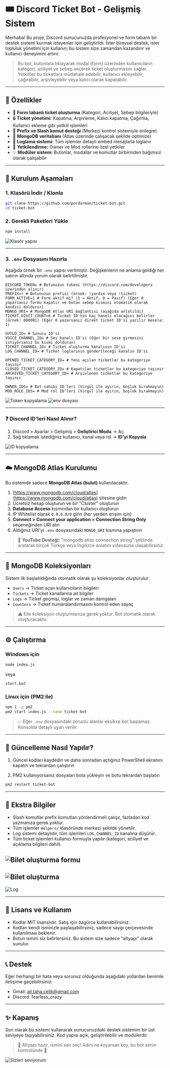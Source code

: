 # 🎟️ Discord Ticket Bot - Gelişmiş Sistem

Merhaba! Bu proje, Discord sunucunuzda profesyonel ve form tabanlı bir destek sistemi kurmak isteyenler için geliştirildi. İster bireysel destek, ister topluluk yönetimi için kullanın; bu sistem size zamandan kazandırır ve kullanıcı deneyimini artırır.

> Bu bot, butonlara tıklayarak modal (form) üzerinden kullanıcıların kategori, aciliyet ve sebep seçerek ticket oluşturmasını sağlar. Yetkililer bu ticketlara müdahale edebilir, kullanıcı ekleyebilir, çağırabilir, arşivleyebilir veya kalıcı olarak kapatabilir.

---

## 🚀 Özellikler

- 🎫 **Form tabanlı ticket oluşturma** (Kategori, Aciliyet, Sebep bilgileriyle)
- 🔒 **Ticket yönetimi:** Kapatma, Arşivleme, Kalıcı kapatma, Çağırma, Kullanıcı ekleme gibi yetkili işlemleri
- 🧠 **Prefix ve Slash komut desteği** (Merkezi kontrol sistemiyle entegre)
- 💾 **MongoDB veritabanı** (Atlas üzerinde çalışacak şekilde optimize)
- 🧾 **Loglama sistemi:** Tüm işlemler detaylı embed mesajlarla loglanır
- 👥 **Yetkilendirme:** Owner ve Mod rollerine özel yetkiler
- ✨ **Modüler sistem:** Butonlar, modallar ve komutlar birbirinden bağımsız olarak çalışabilir

---

## 📂 Kurulum Aşamaları

### 1. Klasörü İndir / Klonla

```bash
git clone https://github.com/pordarman/ticket-bot.git
cd ticket-bot
```

### 2. Gerekli Paketleri Yükle

```bash
npm install
```

![Klasör yapısı](assests/klasor_yapisi.png)

---

### 3. `.env` Dosyasını Hazırla

Aşağıda örnek bir `.env` yapısı verilmiştir. Değişkenlerin ne anlama geldiği her satırın altında yorum olarak belirtilmiştir.

```env
DISCORD_TOKEN= # Botunuzun tokeni (https://discord.com/developers üzerinden alınır)
PREFIX=! # Botunuzun prefixi (örnek: !yardım veya !ticket)
FORM_ACTIVE=1 # Form aktif mi? (1 = Aktif, 0 = Pasif) (Eğer 0 yaparsanız formu kapatır ve bütün sebep kısmını otomatik olarak kendisi doldurur)
MONGO_URI= # MongoDB Atlas URI bağlantısı (aşağıda anlatıldı)
TICKET_DIGIT_COUNT=6 # Ticket ID'nin kaç haneli olacağını belirler (örnek: 000001) (Eğer 0 yazarsanız direkt ticket ID'si yazılır mesela: 1)

GUILD_ID= # Sunucu ID'si
VOICE_CHANNEL_ID= # Ses kanalı ID'si (Eğer bir sese girmesini istiyorsanız bu kısmı doldurun)
TICKET_CHANNEL_ID= # Ticket oluşturma kanalının ID'si
LOG_CHANNEL_ID= # Ticket loglarının gönderileceği kanalın ID'si

OPENED_TICKET_CATEGORY_ID= # Yeni açılan ticketlar bu kategoriye taşınır
CLOSED_TICKET_CATEGORY_ID= # Kapatılan ticketlar bu kategoriye taşınır
ARCHIVED_TICKET_CATEGORY_ID= # Arşivlenen ticketlar bu kategoriye taşınır

OWNER_IDS= # Bot sahibi ID'leri (Virgül ile ayırın, boşluk bırakmayın)
MOD_ROLE_IDS= # Mod rol ID'leri (Virgül ile ayırın, boşluk bırakmayın)
```

![Token kopyalama](assests/token_kopyalama.png)
![env dosyası](assests/env_ornek.png)

---

### ❓ Discord ID'leri Nasıl Alınır?

1. Discord > Ayarlar > Gelişmiş > **Geliştirici Modu** → Aç
2. Sağ tıklamak istediğiniz kullanıcı, kanal veya rol → **ID'yi Kopyala**

![ID kopyalama](assests/id_kopyalama.png)

---

## ☁️ MongoDB Atlas Kurulumu

Bu sistemde sadece **MongoDB Atlas (bulut)** kullanılacaktır.

1. [https://www.mongodb.com/cloud/atlas](https://www.mongodb.com/cloud/atlas) sitesine gidin
2. Ücretsiz hesap oluşturun ve bir "Cluster" oluşturun
3. **Database Access** kısmından bir kullanıcı oluşturun
4. IP Whitelist olarak `0.0.0.0/0` girin (her yerden erişim için)
5. **Connect > Connect your application > Connection String Only** seçeneğinden URI alın
6. Aldığınız URI’yi `.env` dosyasındaki `MONGO_URI` kısmına yapıştırın

> 🎥 **YouTube Desteği:** "mongodb atlas connection string" şeklinde aratarak birçok Türkçe veya İngilizce anlatım videosuna ulaşabilirsiniz.

---

## 🧱 MongoDB Koleksiyonları

Sistem ilk başlatıldığında otomatik olarak şu koleksiyonlar oluşturulur:

- `Users` → Ticket açan kullanıcıların bilgileri
- `Tickets` → Ticket kanallarına ait bilgiler
- `Logs` → Ticket geçmişi, loglar ve zaman damgaları
- `Counters` → Ticket numaralandırmasını kontrol eden sayaç

> ⚠️ Elle koleksiyon oluşturmanıza gerek yoktur. Bot otomatik olarak oluşturacaktır.

---

## ⚙️ Çalıştırma

### Windows için
```bash
node index.js
```
veya
```bash
start.bat
```

### Linux için (PM2 ile)
```bash
npm i -g pm2
pm2 start index.js --name ticket-bot
```

> ✅ Eğer `.env` dosyasındaki zorunlu alanlar eksikse bot başlamaz. Konsolda detaylı uyarı verilir.

---

## 🔁 Güncelleme Nasıl Yapılır?

1. Güncel kodları kaydedin ve daha sonradan açtığınız PowerShell ekranını kapatın ve tekrardan çalıştırın

2. PM2 kullanıyorsanız dosyaları bota yükleyin ve botu tekrardan başlatın
```bash
pm2 restart ticket-bot
```

---

## 📌 Ekstra Bilgiler

- Slash komutlar prefix komutları yönlendirmeli çalışır, fazladan kod yazmanıza gerek yoktur.
- Tüm işlemler `Helpers/` klasöründe merkezi şekilde yönetilir.
- Log sistemi detaylıdır, tüm işlemleri `LOG_CHANNEL_ID` kanalına düşürür.
- Tüm ticket işlemleri kullanıcı formuyla yapılır (kategori, aciliyet ve açıklama bilgileri dahil).

![Bilet oluşturma formu](assests/bilet_form.png)
---
![Bilet oluşturma](assests/bilet_acma.png)
---
![Log](assests/log_ornek.png)

---

## 🧾 Lisans ve Kullanım

- Kodlar MIT lisanslıdır. Satış için özgürce kullanabilirsiniz.
- Kodları kendi isminizle paylaşabilirsiniz, sadece saygı çerçevesinde kullanılması beklenir.
- Botun ismini siz belirlersiniz. Bu sistem size sadece "altyapı" olarak sunulur.

---

## 📞 Destek

Eğer herhangi bir hata veya sorunuz olduğunda aşağıdaki yollardan benimle iletişime geçebilirsiniz:

- Gmail: ali.taha.celik@gmail.com
- Discord: fearless_crazy

---

## ✨ Kapanış

Son olarak bu sistemi kullanarak sunucunuzdaki destek sistemini bir üst seviyeye taşıyabilirsiniz. Kod yapısı açık, geliştirilebilir ve modülerdir.

> 🎉 Altyapı hazır, ismini sen seç! Adını ne koyarsan koy, bu bot senin kontrolünde 🎈

![Sizleri seviyorum](https://media4.giphy.com/media/v1.Y2lkPTc5MGI3NjExNzFmaDJkMHl1eGdzdGtydHRnYXBzeWZzaHE4OW1pc2UxZG00ZzJ6NiZlcD12MV9pbnRlcm5hbF9naWZfYnlfaWQmY3Q9Zw/d1E2qDGI0ybkv6TK/giphy.gif)